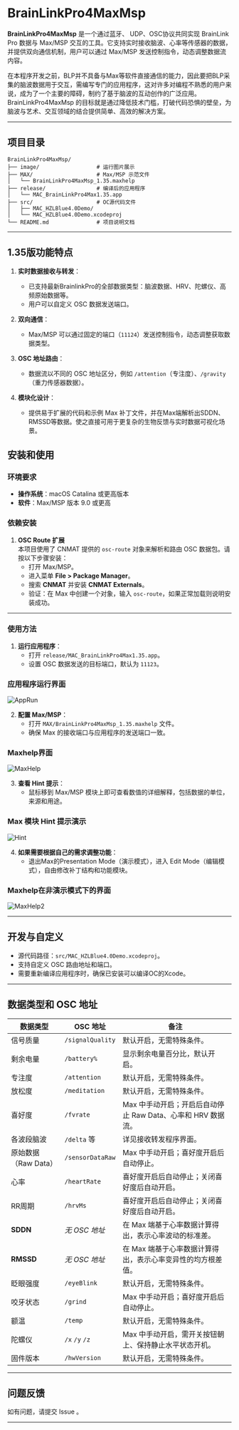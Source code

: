 # BrainLinkPro4MaxMsp

**BrainLinkPro4MaxMsp** 是一个通过蓝牙、 UDP、OSC协议共同实现 BrainLink Pro 数据与 Max/MSP 交互的工具。它支持实时接收脑波、心率等传感器的数据，并提供双向通信机制，用户可以通过 Max/MSP 发送控制指令，动态调整数据流内容。

在本程序开发之前，BLP并不具备与Max等软件直接通信的能力，因此要把BLP采集的脑波数据用于交互，需编写专门的应用程序，这对许多对编程不熟悉的用户来说，成为了一个主要的障碍，制约了基于脑波的互动创作的广泛应用。BrainLinkPro4MaxMsp 的目标就是通过降低技术门槛，打破代码恐惧的壁垒，为脑波与艺术、交互领域的结合提供简单、高效的解决方案。

---

## 项目目录

```
BrainLinkPro4MaxMsp/
├── image/                  # 运行图片展示
├── MAX/                    # Max/MSP 示范文件
│   └── BrainLinkPro4MaxMsp_1.35.maxhelp
├── release/                # 编译后的应用程序
│   └── MAC_BrainLinkPro4Max1.35.app
├── src/                    # OC源代码文件
│   ├── MAC_HZLBlue4.0Demo/
│   └── MAC_HZLBlue4.0Demo.xcodeproj
└── README.md               # 项目说明文档
```
---

## 1.35版功能特点

1. **实时数据接收与转发**：
   - 已支持最新BrainlinkPro的全部数据类型：脑波数据、HRV、陀螺仪、高频原始数据等。
   - 用户可以自定义 OSC 数据发送端口。

2. **双向通信**：
   - Max/MSP 可以通过固定的端口（`11124`）发送控制指令，动态调整获取数据类型。

3. **OSC 地址路由**：
   - 数据流以不同的 OSC 地址区分，例如 `/attention`（专注度）、`/gravity`（重力传感器数据）。

4. **模块化设计**：
   - 提供易于扩展的代码和示例 Max 补丁文件，并在Max端解析出SDDN、RMSSD等数据。使之直接可用于更复杂的生物反馈与实时数据可视化场景。


## 安装和使用

### 环境要求

- **操作系统**：macOS Catalina 或更高版本
- **软件**：Max/MSP 版本 9.0 或更高

### 依赖安装

1. **OSC Route 扩展**  
   本项目使用了 CNMAT 提供的 `osc-route` 对象来解析和路由 OSC 数据包。请按以下步骤安装：
   - 打开 Max/MSP。
   - 进入菜单 **File > Package Manager**。
   - 搜索 **CNMAT** 并安装 **CNMAT Externals**。
   - 验证：在 Max 中创建一个对象，输入 `osc-route`，如果正常加载则说明安装成功。

---

### 使用方法

1. **运行应用程序**：
   - 打开 `release/MAC_BrainLinkPro4Max1.35.app`。
   - 设置 OSC 数据发送的目标端口，默认为 `11123`。
### 应用程序运行界面
![AppRun](image/AppRun.png)

2. **配置 Max/MSP**：
   - 打开 `MAX/BrainLinkPro4MaxMsp_1.35.maxhelp` 文件。
   - 确保 Max 的接收端口与应用程序的发送端口一致。
### Maxhelp界面
![MaxHelp](image/MaxHelp.png)

3. **查看 Hint 提示**：
   - 鼠标移到 Max/MSP 模块上即可查看数值的详细解释，包括数据的单位，来源和用途。
### Max 模块 Hint 提示演示
![Hint](image/hint.gif)<br> 

4. **如果需要根据自己的需求调整功能**：
   - 退出Max的Presentation Mode（演示模式），进入 Edit Mode（编辑模式），自由修改补丁结构和功能模块。
### Maxhelp在非演示模式下的界面
![MaxHelp2](image/MaxHelp2.png)

---

## 开发与自定义

- 源代码路径：`src/MAC_HZLBlue4.0Demo.xcodeproj`。
- 支持自定义 OSC 路由地址和端口。
- 需要重新编译应用程序时，确保已安装可以编译OC的Xcode。

---

## 数据类型和 OSC 地址



| 数据类型           | OSC 地址             | 备注                                             
|-------------------|----------------------|-------------------------------------------------
| 信号质量           | `/signalQuality`     | 默认开启，无需特殊条件。                          
| 剩余电量           | `/battery%`          | 显示剩余电量百分比，默认开启。                    
| 专注度             | `/attention`         | 默认开启，无需特殊条件。                          
| 放松度             | `/meditation`        | 默认开启，无需特殊条件。                          
| 喜好度             | `/fvrate`            | Max 中手动开启；开启后自动停止 Raw Data、心率和 HRV 数据流。 
| 各波段脑波         | `/delta` 等          | 详见接收转发程序界面。                               
| 原始数据（Raw Data）| `/sensorDataRaw`     | Max 中手动开启；喜好度开启后自动停止。             
| 心率               | `/heartRate`         | 喜好度开启后自动停止；关闭喜好度后自动开启。       
| RR周期             | `/hrvMs`             | 喜好度开启后自动停止；关闭喜好度后自动开启。       
| **SDDN**           | *无 OSC 地址*        | 在 Max 端基于心率数据计算得出，表示心率波动的标准差。 
| **RMSSD**          | *无 OSC 地址*        | 在 Max 端基于心率数据计算得出，表示心率变异性的均方根差值。 
| 眨眼强度           | `/eyeBlink`          | 默认开启，无需特殊条件。                          
| 咬牙状态           | `/grind`             | Max 中手动开启；喜好度开启后自动停止。             
| 额温               | `/temp`              | 默认开启，无需特殊条件。                          
| 陀螺仪             | `/x` `/y` `/z`       | Max 中手动开启，需开关按钮朝上、保持静止水平状态开机。 
| 固件版本           | `/hwVersion`         | 默认开启，无需特殊条件。                          

---


## 问题反馈

如有问题，请提交 Issue 。

---

